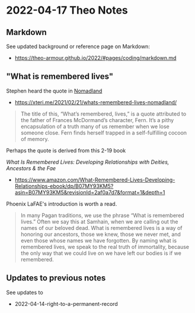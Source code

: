 # 2022-04-17 Theo Notes

## Markdown

See updated background or reference page on Markdown:

* https://theo-armour.github.io/2022/#pages/coding/markdown.md


## "What is remembered lives"

Stephen heard the quote in [Nomadland]( https://en.wikipedia.org/wiki/Nomadland_(film) )

* https://xteri.me/2021/02/21/whats-remembered-lives-nomadland/

>The title of this, “What’s remembered, lives,” is a quote attributed to the father of Frances McDormand’s character, Fern. It’s a pithy encapsulation of a truth many of us remember when we lose someone close. Fern finds herself trapped in a self-fulfilling cocoon of memory.

Perhaps the quote is derived from this 2-19 book

_What Is Remembered Lives: Developing Relationships with Deities, Ancestors & the Fae_

* https://www.amazon.com/What-Remembered-Lives-Developing-Relationships-ebook/dp/B07MY93KM5?asin=B07MY93KM5&revisionId=2af0a7d7&format=1&depth=1

Phoenix LaFAE's introduction is worth a read.

>In many Pagan traditions, we use the phrase “What is remembered lives.” Often we say this at Samhain, when we are calling out the names of our beloved dead. What is remembered lives is a way of honoring our ancestors, those we knew, those we never met, and even those whose names we have forgotten. By naming what is remembered lives, we speak to the real truth of immortality, because the only way that we could live on we have left our bodies is if we remembered.

## Updates to previous notes

See updates to

* 2022-04-14-right-to-a-permanent-record

